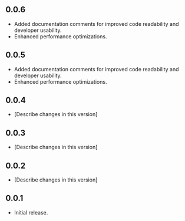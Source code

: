 ## 0.0.6

- Added documentation comments for improved code readability and developer usability.
- Enhanced performance optimizations.

## 0.0.5

- Added documentation comments for improved code readability and developer usability.
- Enhanced performance optimizations.

## 0.0.4

- [Describe changes in this version]

## 0.0.3

- [Describe changes in this version]

## 0.0.2

- [Describe changes in this version]

## 0.0.1

- Initial release.
